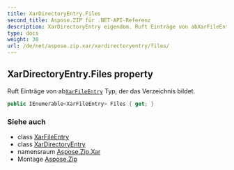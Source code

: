 ```yaml
---
title: XarDirectoryEntry.Files
second_title: Aspose.ZIP für .NET-API-Referenz
description: XarDirectoryEntry eigendom. Ruft Einträge von abXarFileEntry Typ der das Verzeichnis bildet.
type: docs
weight: 30
url: /de/net/aspose.zip.xar/xardirectoryentry/files/
---
```

## XarDirectoryEntry.Files property

Ruft Einträge von ab[`XarFileEntry`](../../xarfileentry/) Typ, der das Verzeichnis bildet.

```csharp
public IEnumerable<XarFileEntry> Files { get; }
```

### Siehe auch

* class [XarFileEntry](../../xarfileentry/)
* class [XarDirectoryEntry](../)
* namensraum [Aspose.Zip.Xar](../../xardirectoryentry/)
* Montage [Aspose.Zip](../../../)


